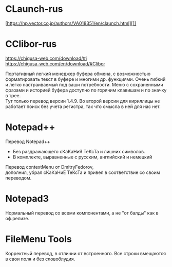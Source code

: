 # CLaunch-rus

[https://hp.vector.co.jp/authors/VA018351/en/claunch.html][1]

  [1]: https://hp.vector.co.jp/authors/VA018351/en/claunch.html

# CClibor-rus

  <a href="https://chigusa-web.com/download/#i" target="_blank">https://chigusa-web.com/download/#i</a>  
  <a href="https://chigusa-web.com/en/download/#Clibor" target="_blank">https://chigusa-web.com/en/download/#Clibor</a>  
  
Портативный легкий менеджер буфера обмена, с возможностью форматировать текст в буфере и многими др. функциями. Очень гибкий и легко настраиваемый под ваши потребности. Меню с сохраненными фразами и историей буфера доступно по горячим клавишам и по значку в трее.  
Тут только перевод версии 1.4.9. Во второй версии для кириллицы не работает поиск без учета регистра, так что смысла в ней для нас нет.  

# Notepad++

Перевод Notepad++  
* Без раздражающего сКаКаНиЯ ТеКсТа и лишних символов.  
* В комплекте, выравненные с русским, английский и немецкий 

Перевод contextMenu от DmitryFedorov,  
дополнил, убрал сКаКаНиЕ ТеКсТа и привел в соответствие со своим переводом.

# Notepad3

Нормальный перевод со всеми компонентами, а не "от балды" как в оф.релизе.

# FileMenu Tools

Корректный перевод, в отличии от встроенного. Все строки вмещаются в свои поля и без словоблудия.
